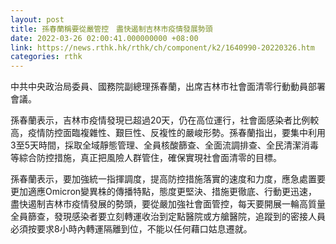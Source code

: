 ```yaml
---
layout: post
title: 孫春蘭稱要從嚴管控　盡快遏制吉林市疫情發展勢頭
date: 2022-03-26 02:00:41.000000000 +08:00
link: https://news.rthk.hk/rthk/ch/component/k2/1640990-20220326.htm
categories: rthk
---
```


中共中央政治局委員、國務院副總理孫春蘭，出席吉林市社會面清零行動動員部署會議。

孫春蘭表示，吉林市疫情發現已超過20天，仍在高位運行，社會面感染者比例較高，疫情防控面臨複雜性、艱巨性、反複性的嚴峻形勢。孫春蘭指出，要集中利用3至5天時間，採取全域靜態管理、全員核酸篩查、全面流調排查、全民清潔消毒等綜合防控措施，真正把風險人群管住，確保實現社會面清零的目標。

孫春蘭表示，要加強統一指揮調度，提高防控措施落實的速度和力度，應急處置要更加適應Omicron變異株的傳播特點，態度更堅決、措施更徹底、行動更迅速，盡快遏制吉林市疫情發展的勢頭，要從嚴加強社會面管控，每天要開展一輪高質量全員篩查，發現感染者要立刻轉運收治到定點醫院或方艙醫院，追蹤到的密接人員必須按要求8小時內轉運隔離到位，不能以任何藉口姑息遷就。
